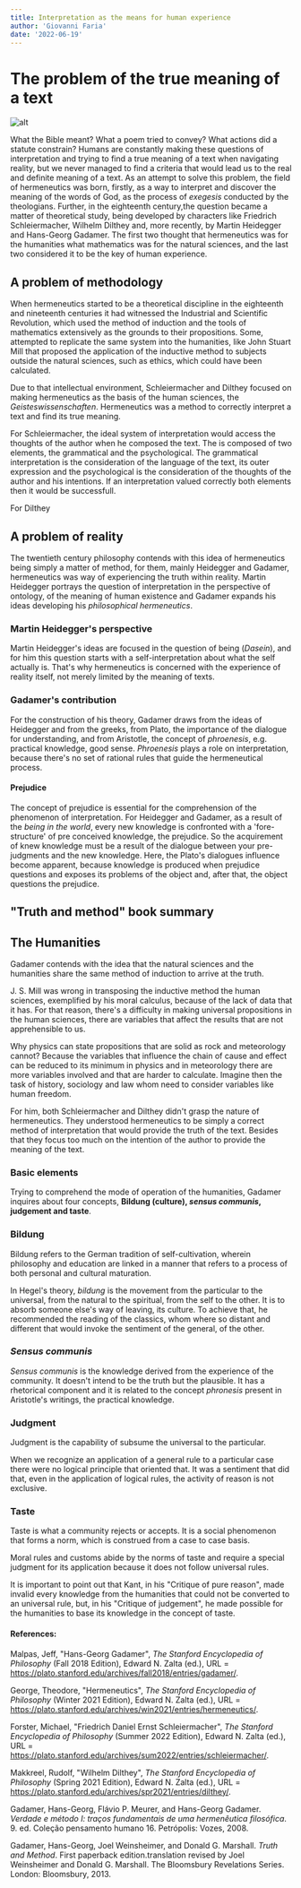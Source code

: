 ```yaml
---
title: Interpretation as the means for human experience 
author: 'Giovanni Faria'
date: '2022-06-19'
---
```


# The problem of the true meaning of a text



![alt](GitHub\gfaria\content\post\2022-06-19-truth-and-method\gadamer.jpg)



What the Bible meant? What a poem tried to convey? What actions did a statute constrain? Humans are constantly making these questions of interpretation and trying to find a true meaning of a text when navigating reality, but we never managed to find a criteria that would lead us to the real and definite meaning of a text. As an attempt to solve this problem, the field of hermeneutics was born, firstly, as a way to interpret and discover the meaning of the words of God, as the process of *exegesis* conducted by the theologians. Further, in the eighteenth century,the question became a matter of theoretical study, being developed by characters like Friedrich Schleiermacher, Wilhelm Dilthey and, more recently, by Martin Heidegger and Hans-Georg Gadamer. The first two thought that hermeneutics was for the humanities what mathematics was for the natural sciences, and the last two considered it to be the key of human experience. 



## A problem of methodology

When hermeneutics started to be a theoretical discipline in the eighteenth and nineteenth centuries it had witnessed the Industrial and Scientific Revolution, which used the method of induction and the tools of mathematics extensively as the grounds to their propositions. Some, attempted to replicate the same system into the humanities, like John Stuart Mill that proposed the application of the inductive method to subjects outside the natural sciences, such as ethics, which could have been calculated.

Due to that intellectual environment, Schleiermacher and Dilthey focused on making hermeneutics as the basis of the human sciences, the *Geisteswissenschaften*. Hermeneutics was a method to correctly interpret a text and find its true meaning. 

For Schleiermacher, the ideal system of interpretation would access the thoughts of the author when he composed the text. The is composed of two elements, the grammatical  and the psychological. The grammatical interpretation is the consideration of the language of the text, its outer expression and the psychological is the consideration of the thoughts of the author and his intentions. If an interpretation valued correctly both elements then it would be successfull. 

For Dilthey

## A problem of reality 

The twentieth century philosophy contends with this idea of hermeneutics being simply a matter of method, for them, mainly Heidegger and Gadamer, hermeneutics was way of experiencing the truth within reality. Martin Heidegger portrays the question of interpretation in the perspective of ontology, of the meaning of human existence  and Gadamer expands his ideas developing his *philosophical hermeneutics*.



### Martin Heidegger's perspective 

Martin Heidegger's ideas are focused in the question of being (*Dasein*), and for him this question starts with a self-interpretation about what the self actually is. That's why hermeneutics is concerned with the experience of reality itself, not merely limited by the meaning of texts. 



### Gadamer's contribution 

For the construction of his theory, Gadamer draws from the ideas of Heidegger and from the greeks,  from Plato, the importance of the dialogue for understanding, and from Aristotle, the concept of *phroenesis*, e.g. practical knowledge, good sense. *Phroenesis* plays a role on interpretation, because there's no set of rational rules that guide the hermeneutical process. 

#### Prejudice 

The concept of prejudice is essential for the comprehension of the phenomenon of interpretation. For Heidegger and Gadamer, as a result of the *being in the world*, every new knowledge is confronted with a 'fore-structure' of pre conceived knowledge, the prejudice. So the acquirement of knew knowledge must be a result of the dialogue between your pre-judgments and the new knowledge. Here, the Plato's dialogues influence become apparent, because knowledge is produced when prejudice questions and exposes its problems of the object and, after that, the object questions the prejudice.  		



## "Truth and method" book summary



## The Humanities 


Gadamer contends with the idea that the natural sciences and the humanities share the same method of induction to arrive at the truth. 

J. S. Mill was wrong in transposing the inductive method the human sciences, exemplified by his moral calculus, because of the lack of data that it has. For that reason, there's a difficulty in making universal propositions in the human sciences, there are variables that affect the results that are not apprehensible to us. 

Why physics can state propositions that are solid as rock and meteorology cannot? Because the variables that influence the chain of cause and effect can be reduced to its minimum in physics and in meteorology there are more variables involved and that are harder to calculate. Imagine then the task of history, sociology and law whom need to consider variables like human freedom.

For him, both Schleiermacher and Dilthey didn't grasp the nature of hermeneutics. They understood hermeneutics to be simply a correct method of interpretation that would provide the truth of the text. Besides that they focus too much on the intention of the author to provide the meaning of the text. 





### Basic elements 

Trying to comprehend the mode of operation of the humanities, Gadamer inquires about four concepts, **Bildung (culture), *sensus communis*, judgement and taste**.



### Bildung 

Bildung refers to the German tradition of self-cultivation, wherein philosophy and education are linked in a manner that refers to a process of both personal and cultural maturation.

In Hegel's theory, *bildung* is the movement from the particular to the universal, from the natural to the spiritual, from the self to the other. It is to absorb someone else's way of leaving, its culture. To achieve that, he recommended the reading of the classics, whom where so distant and different that would invoke the sentiment of the general, of the other.

### *Sensus communis*

*Sensus communis* is the knowledge derived from the experience of the community. It doesn't intend to be the truth but the plausible. It has a rhetorical component and it is related to the concept *phronesis* present in Aristotle's writings, the practical knowledge.  

### Judgment 

Judgment is the capability of subsume the universal to the particular. 

When we recognize an application of a general rule to a particular case there were no logical principle that oriented that. It was a sentiment that did that, even in the application of logical rules, the activity of reason is not exclusive. 

### Taste 

Taste is what a community rejects or accepts. It is a social phenomenon that forms a norm, which is construed from a case to case basis.


Moral rules and customs abide by the norms of taste and require a special judgment for its application because it does not follow universal rules. 

It is important to point  out that Kant, in his "Critique of pure reason", made invalid every knowledge from the humanities that could not be converted to an universal rule, but, in his "Critique of judgement", he made possible for the humanities to base its knowledge in the concept of taste. 



#### References: 

Malpas, Jeff, "Hans-Georg Gadamer", *The Stanford Encyclopedia of Philosophy*  (Fall 2018 Edition), Edward N. Zalta (ed.),  URL = <https://plato.stanford.edu/archives/fall2018/entries/gadamer/>.



George, Theodore, "Hermeneutics", *The Stanford Encyclopedia of Philosophy*  (Winter 2021 Edition), Edward N. Zalta (ed.),  URL = <https://plato.stanford.edu/archives/win2021/entries/hermeneutics/>.



Forster, Michael, "Friedrich Daniel Ernst Schleiermacher", *The Stanford Encyclopedia of Philosophy*  (Summer 2022 Edition), Edward N. Zalta (ed.),  URL = <https://plato.stanford.edu/archives/sum2022/entries/schleiermacher/>. 



Makkreel, Rudolf, "Wilhelm Dilthey", *The Stanford Encyclopedia of Philosophy*  (Spring 2021 Edition), Edward N. Zalta (ed.),  URL = <https://plato.stanford.edu/archives/spr2021/entries/dilthey/>. 



Gadamer, Hans-Georg, Flávio P. Meurer, and Hans-Georg Gadamer. *Verdade e método I: traços fundamentais de uma hermenêutica filosófica*. 9. ed. Coleção pensamento humano 16. Petrópolis: Vozes, 2008.



Gadamer, Hans-Georg, Joel Weinsheimer, and Donald G. Marshall. *Truth and Method*. First paperback edition.translation revised by Joel Weinsheimer and Donald G. Marshall. The Bloomsbury Revelations Series. London: Bloomsbury, 2013.